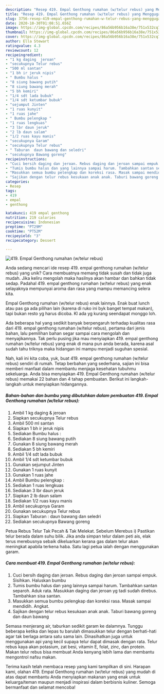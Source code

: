 ```yaml
---
description: "Resep 419. Empal Genthong rumahan (w/telur rebus) yang Menggugah Selera"
title: "Resep 419. Empal Genthong rumahan (w/telur rebus) yang Menggugah Selera"
slug: 3756-resep-419-empal-genthong-rumahan-w-telur-rebus-yang-menggugah-selera
date: 2020-10-30T01:08:51.656Z
image: https://img-global.cpcdn.com/recipes/86a56b956b16a38e/751x532cq70/419-empal-genthong-rumahan-wtelur-rebus-foto-resep-utama.jpg
thumbnail: https://img-global.cpcdn.com/recipes/86a56b956b16a38e/751x532cq70/419-empal-genthong-rumahan-wtelur-rebus-foto-resep-utama.jpg
cover: https://img-global.cpcdn.com/recipes/86a56b956b16a38e/751x532cq70/419-empal-genthong-rumahan-wtelur-rebus-foto-resep-utama.jpg
author: Ella Stewart
ratingvalue: 4.3
reviewcount: 12
recipeingredient:
- "1 kg daging  jeroan"
- "secukupnya Telur rebus"
- "500 ml santan"
- "1 bh ir jeruk nipis"
- " Bumbu halus "
- "8 siung bawang putih"
- "8 siung bawang merah"
- "5 bh kemiri"
- "1/4 sdt lada bubuk"
- "1/4 sdt ketumbar bubuk"
- "sejumput Jinten"
- "1 ruas kunyit"
- "1 ruas jahe"
- " Bumbu pelengkap "
- "1 ruas lengkuas"
- "3 lbr daun jeruk"
- "2 lb daun salam"
- "1/2 ruas kayu manis"
- "secukupnya Garam"
- "secukupnya Telur rebus"
- " Taburan  daun bawang dan seledri"
- "secukupnya Bawang goreng"
recipeinstructions:
- "Cuci bersih daging dan jeroan. Rebus daging dan jeroan sampai empuk. Sisihkan. Haluskan bumbu"
- "Tumis bumbu halus dan yang lainnya sampai harum. Tambahkan santan separoh. Aduk rata. Masukkan daging dan jeroan yg tadi sudah direbus. Tambahkan sisa santan."
- "Masukkan semua bumbu pelengkap dan koreksi rasa. Masak sampai mendidih. Angkat."
- "Sajikan dengan telur rebus kesukaan anak anak. Taburi bawang goreng dan daun bawang"
categories:
- Resep
tags:
- 419
- empal
- genthong

katakunci: 419 empal genthong 
nutrition: 219 calories
recipecuisine: Indonesian
preptime: "PT29M"
cooktime: "PT52M"
recipeyield: "3"
recipecategory: Dessert

---
```



![419. Empal Genthong rumahan (w/telur rebus)](https://img-global.cpcdn.com/recipes/86a56b956b16a38e/751x532cq70/419-empal-genthong-rumahan-wtelur-rebus-foto-resep-utama.jpg)

Anda sedang mencari ide resep 419. empal genthong rumahan (w/telur rebus) yang unik? Cara membuatnya memang tidak susah dan tidak juga mudah. Jika keliru mengolah maka hasilnya akan hambar dan bahkan tidak sedap. Padahal 419. empal genthong rumahan (w/telur rebus) yang enak selayaknya mempunyai aroma dan rasa yang mampu memancing selera kita.

Empal Genthong rumahan (w/telur rebus) enak lainnya. Enak buat lunch atau pas ga ada pilihan lain (karena di ruko ini byk banget tempat makan), tapi bukan resto yg harus dicoba. Kl ada yg kurang seendapat monggo loh.

Ada beberapa hal yang sedikit banyak berpengaruh terhadap kualitas rasa dari 419. empal genthong rumahan (w/telur rebus), pertama dari jenis bahan, lalu pemilihan bahan segar sampai cara mengolah dan menyajikannya. Tak perlu pusing jika mau menyiapkan 419. empal genthong rumahan (w/telur rebus) yang enak di mana pun anda berada, karena asal sudah tahu triknya maka hidangan ini mampu menjadi suguhan spesial.


Nah, kali ini kita coba, yuk, buat 419. empal genthong rumahan (w/telur rebus) sendiri di rumah. Tetap berbahan yang sederhana, sajian ini bisa memberi manfaat dalam membantu menjaga kesehatan tubuhmu sekeluarga. Anda bisa menyiapkan 419. Empal Genthong rumahan (w/telur rebus) memakai 22 bahan dan 4 tahap pembuatan. Berikut ini langkah-langkah untuk menyiapkan hidangannya.

<!--inarticleads1-->

##### Bahan-bahan dan bumbu yang dibutuhkan dalam pembuatan 419. Empal Genthong rumahan (w/telur rebus):

1. Ambil 1 kg daging &amp; jeroan
1. Siapkan secukupnya Telur rebus
1. Ambil 500 ml santan
1. Siapkan 1 bh ir jeruk nipis
1. Sediakan  Bumbu halus :
1. Sediakan 8 siung bawang putih
1. Gunakan 8 siung bawang merah
1. Sediakan 5 bh kemiri
1. Ambil 1/4 sdt lada bubuk
1. Ambil 1/4 sdt ketumbar bubuk
1. Gunakan sejumput Jinten
1. Gunakan 1 ruas kunyit
1. Gunakan 1 ruas jahe
1. Ambil  Bumbu pelengkap :
1. Sediakan 1 ruas lengkuas
1. Sediakan 3 lbr daun jeruk
1. Siapkan 2 lb daun salam
1. Sediakan 1/2 ruas kayu manis
1. Ambil secukupnya Garam
1. Gunakan secukupnya Telur rebus
1. Siapkan  Taburan : daun bawang dan seledri
1. Sediakan secukupnya Bawang goreng


Petua Rebus Telur Tak Pecah &amp; Tak Melekat. Sebelum Merebus i) Pastikan telur berada dalam suhu bilik. Jika anda simpan telur dalam peti ais, elak terus merebusnya sebaik dikeluarkan kerana gas dalam telur akan meningkat apabila terkena haba. Satu lagi petua ialah dengan menggunakan garam. 

<!--inarticleads2-->

##### Cara membuat 419. Empal Genthong rumahan (w/telur rebus):

1. Cuci bersih daging dan jeroan. Rebus daging dan jeroan sampai empuk. Sisihkan. Haluskan bumbu
1. Tumis bumbu halus dan yang lainnya sampai harum. Tambahkan santan separoh. Aduk rata. Masukkan daging dan jeroan yg tadi sudah direbus. Tambahkan sisa santan.
1. Masukkan semua bumbu pelengkap dan koreksi rasa. Masak sampai mendidih. Angkat.
1. Sajikan dengan telur rebus kesukaan anak anak. Taburi bawang goreng dan daun bawang


Semasa menjerang air, taburkan sedikit garam ke dalamnya. Tunggu beberapa ketika dan lepas tu barulah dimasukkan telur dengan berhati-hati agar tak berlaga antara satu sama lain. Dinasihatkan juga untuk menggunakan api yang kecil supaya telur dapat dimasak dengan rata. Telur rebus kaya akan potasium, zat besi, vitamin E, folat, zinc, dan protein. Makan telur rebus bisa membuat Anda kenyang lebih lama dan membantu mengontrol nafsu makan. 

Terima kasih telah membaca resep yang kami tampilkan di sini. Harapan kami, olahan 419. Empal Genthong rumahan (w/telur rebus) yang mudah di atas dapat membantu Anda menyiapkan makanan yang enak untuk keluarga/teman maupun menjadi inspirasi dalam berbisnis kuliner. Semoga bermanfaat dan selamat mencoba!
